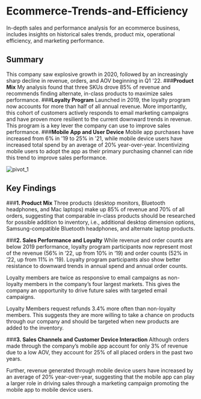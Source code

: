 # Ecommerce-Trends-and-Efficiency
In-depth sales and performance analysis for an ecommerce business, includes insights on historical sales trends, product mix, operational efficiency, and marketing performance.
## Summary
This company saw explosive growth in 2020, followed by an increasingly sharp decline in revenue, orders, and AOV beginning in Q1 '22.
###**Product Mix** 
My analysis found that three SKUs drove 85% of revenue and recommends finding alternate, in-class products to maximize sales performance.
###**Loyalty Program** 
Launched in 2019, the loyalty program now accounts for more than half of all annual revenue. More importantly, this cohort of customers actively responds to email marketing campaigns and have proven more resilient to the current downward trends in revenue. This program is a key lever the company can use to improve sales performance.
###**Mobile App and User Device** 
Mobile app purchases have increased from 6% in '19 to 25% in '21, while mobile device users have increased total spend by an average of 20% year-over-year. Incentivizing mobile users to adopt the app as their primary purchasing channel can ride this trend to improve sales performance.

![pivot_1](https://github.com/Pat-T1/Ecommerce-Trends-and-Efficiency/assets/126030503/e57241f4-1dbd-445e-8322-e5338bd92af0)

## Key Findings
###**1.	Product Mix**
Three products (desktop monitors, Bluetooth headphones, and Mac laptops) make up 85% of revenue and 70% of all orders, suggesting that comparable in-class products should be researched for possible addition to inventory, i.e., additional desktop dimension options, Samsung-compatible Bluetooth headphones, and alternate laptop products.

###**2.	Sales Performance and Loyalty**
While revenue and order counts are below 2019 performance, loyalty program participants now represent most of the revenue (56% in ‘22, up from 10% in ‘19) and order counts (52% in ‘22, up from 11% in ‘19). Loyalty program participants also show better resistance to downward trends in annual spend and annual order counts.

Loyalty members are twice as responsive to email campaigns as non-loyalty members in the company’s four largest markets. This gives the company an opportunity to drive future sales with targeted email campaigns.

Loyalty Members request refunds 3.4% more often than non-loyalty members. This suggests they are more willing to take a chance on products through our company and should be targeted when new products are added to the inventory.

###**3.	Sales Channels and Customer Device Interaction**
Although orders made through the company’s mobile app account for only 3% of revenue due to a low AOV, they account for 25% of all placed orders in the past two years.

Further, revenue generated through mobile device users have increased by an average of 20% year-over-year, suggesting that the mobile app can play a larger role in driving sales through a marketing campaign promoting the mobile app to mobile device users.
